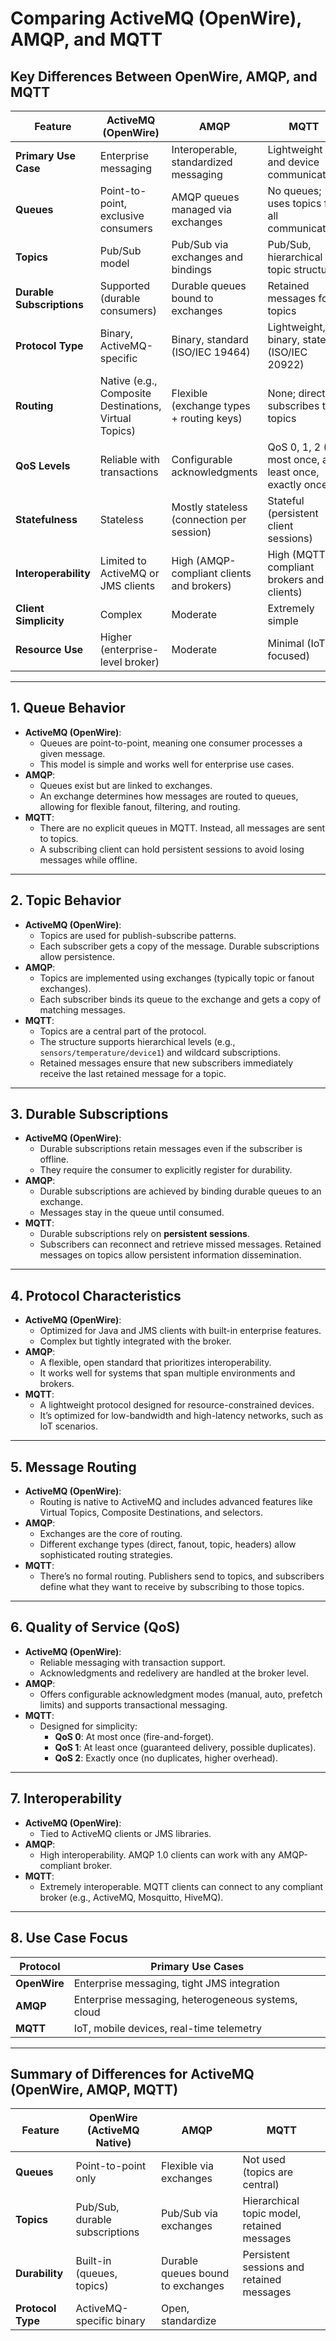 # Comparing ActiveMQ (OpenWire), AMQP, and MQTT

## Key Differences Between OpenWire, AMQP, and MQTT

| Feature               | **ActiveMQ (OpenWire)**         | **AMQP**                                   | **MQTT**                                |
|------------------------|---------------------------------|--------------------------------------------|-----------------------------------------|
| **Primary Use Case**   | Enterprise messaging           | Interoperable, standardized messaging      | Lightweight IoT and device communication|
| **Queues**             | Point-to-point, exclusive consumers | AMQP queues managed via exchanges          | No queues; uses topics for all communication|
| **Topics**             | Pub/Sub model                  | Pub/Sub via exchanges and bindings         | Pub/Sub, hierarchical topic structure   |
| **Durable Subscriptions** | Supported (durable consumers)   | Durable queues bound to exchanges          | Retained messages for topics            |
| **Protocol Type**      | Binary, ActiveMQ-specific      | Binary, standard (ISO/IEC 19464)           | Lightweight, binary, stateful (ISO/IEC 20922)|
| **Routing**            | Native (e.g., Composite Destinations, Virtual Topics) | Flexible (exchange types + routing keys)  | None; directly subscribes to topics     |
| **QoS Levels**         | Reliable with transactions     | Configurable acknowledgments               | QoS 0, 1, 2 (At most once, at least once, exactly once) |
| **Statefulness**       | Stateless                      | Mostly stateless (connection per session)  | Stateful (persistent client sessions)   |
| **Interoperability**   | Limited to ActiveMQ or JMS clients | High (AMQP-compliant clients and brokers) | High (MQTT-compliant brokers and clients)|
| **Client Simplicity**  | Complex                        | Moderate                                   | Extremely simple                        |
| **Resource Use**       | Higher (enterprise-level broker) | Moderate                                   | Minimal (IoT-focused)                   |

---

## 1. Queue Behavior
- **ActiveMQ (OpenWire)**:
  - Queues are point-to-point, meaning one consumer processes a given message.
  - This model is simple and works well for enterprise use cases.
- **AMQP**:
  - Queues exist but are linked to exchanges.
  - An exchange determines how messages are routed to queues, allowing for flexible fanout, filtering, and routing.
- **MQTT**:
  - There are no explicit queues in MQTT. Instead, all messages are sent to topics.
  - A subscribing client can hold persistent sessions to avoid losing messages while offline.

---

## 2. Topic Behavior
- **ActiveMQ (OpenWire)**:
  - Topics are used for publish-subscribe patterns.
  - Each subscriber gets a copy of the message. Durable subscriptions allow persistence.
- **AMQP**:
  - Topics are implemented using exchanges (typically topic or fanout exchanges).
  - Each subscriber binds its queue to the exchange and gets a copy of matching messages.
- **MQTT**:
  - Topics are a central part of the protocol.
  - The structure supports hierarchical levels (e.g., `sensors/temperature/device1`) and wildcard subscriptions.
  - Retained messages ensure that new subscribers immediately receive the last retained message for a topic.

---

## 3. Durable Subscriptions
- **ActiveMQ (OpenWire)**:
  - Durable subscriptions retain messages even if the subscriber is offline.
  - They require the consumer to explicitly register for durability.
- **AMQP**:
  - Durable subscriptions are achieved by binding durable queues to an exchange.
  - Messages stay in the queue until consumed.
- **MQTT**:
  - Durable subscriptions rely on **persistent sessions**.
  - Subscribers can reconnect and retrieve missed messages. Retained messages on topics allow persistent information dissemination.

---

## 4. Protocol Characteristics
- **ActiveMQ (OpenWire)**:
  - Optimized for Java and JMS clients with built-in enterprise features.
  - Complex but tightly integrated with the broker.
- **AMQP**:
  - A flexible, open standard that prioritizes interoperability.
  - It works well for systems that span multiple environments and brokers.
- **MQTT**:
  - A lightweight protocol designed for resource-constrained devices.
  - It’s optimized for low-bandwidth and high-latency networks, such as IoT scenarios.

---

## 5. Message Routing
- **ActiveMQ (OpenWire)**:
  - Routing is native to ActiveMQ and includes advanced features like Virtual Topics, Composite Destinations, and selectors.
- **AMQP**:
  - Exchanges are the core of routing.
  - Different exchange types (direct, fanout, topic, headers) allow sophisticated routing strategies.
- **MQTT**:
  - There’s no formal routing. Publishers send to topics, and subscribers define what they want to receive by subscribing to those topics.

---

## 6. Quality of Service (QoS)
- **ActiveMQ (OpenWire)**:
  - Reliable messaging with transaction support.
  - Acknowledgments and redelivery are handled at the broker level.
- **AMQP**:
  - Offers configurable acknowledgment modes (manual, auto, prefetch limits) and supports transactional messaging.
- **MQTT**:
  - Designed for simplicity:
    - **QoS 0**: At most once (fire-and-forget).
    - **QoS 1**: At least once (guaranteed delivery, possible duplicates).
    - **QoS 2**: Exactly once (no duplicates, higher overhead).

---

## 7. Interoperability
- **ActiveMQ (OpenWire)**:
  - Tied to ActiveMQ clients or JMS libraries.
- **AMQP**:
  - High interoperability. AMQP 1.0 clients can work with any AMQP-compliant broker.
- **MQTT**:
  - Extremely interoperable. MQTT clients can connect to any compliant broker (e.g., ActiveMQ, Mosquitto, HiveMQ).

---

## 8. Use Case Focus

| Protocol  | Primary Use Cases                                  |
|-----------|---------------------------------------------------|
| **OpenWire** | Enterprise messaging, tight JMS integration        |
| **AMQP**     | Enterprise messaging, heterogeneous systems, cloud |
| **MQTT**     | IoT, mobile devices, real-time telemetry           |

---

## Summary of Differences for ActiveMQ (OpenWire, AMQP, MQTT)

| Feature               | **OpenWire (ActiveMQ Native)**  | **AMQP**                                   | **MQTT**                                |
|------------------------|---------------------------------|--------------------------------------------|-----------------------------------------|
| **Queues**             | Point-to-point only            | Flexible via exchanges                     | Not used (topics are central)           |
| **Topics**             | Pub/Sub, durable subscriptions | Pub/Sub via exchanges                      | Hierarchical topic model, retained messages |
| **Durability**         | Built-in (queues, topics)      | Durable queues bound to exchanges          | Persistent sessions and retained messages |
| **Protocol Type**      | ActiveMQ-specific binary       | Open, standardize
